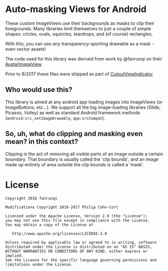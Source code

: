 Auto-masking Views for Android
==============================

These custom ImageViews use their backgrounds as masks to clip their
foregrounds. Many libraries limit themselves to just a couple of simple
shapes: circles, ovals, squircles, teardrops, and (of course) rectangles.

With this, you can use _any_ transparency-sporting drawable as a mask -
even vector assets!

The code used for this library was derived from work by @fanrunqi on
their [AvatarImageView][0].

Prior to 9/2017 these files were shipped as part of [CutoutViewIndicator][1]

Who would use this?
-------------------
This library is aimed at any android app loading images into
ImageViews (or ImageButtons, etc...). We support all the big image-loading
libraries (Glide, Picasso, Volley) as well as standard Android framework
methods (`android:src`, `setImageDrawable`, `app:srcCompat`).

So, uh, what do clipping and masking even mean? in this context?
----------------------------------------------------------------
Clipping is the act of removing all visible parts of an image outside a
certain boundary. That boundary is usually called the 'clip bounds', and
an image made up entirely of area outside the clip bounds is called a 'mask'.

# License
```
Copyright 2016 fanrunqi

Modifications Copyright 2016-2017 Philip Cohn-Cort

Licensed under the Apache License, Version 2.0 (the "License");
you may not use this file except in compliance with the License.
You may obtain a copy of the License at

   http://www.apache.org/licenses/LICENSE-2.0

Unless required by applicable law or agreed to in writing, software
distributed under the License is distributed on an "AS IS" BASIS,
WITHOUT WARRANTIES OR CONDITIONS OF ANY KIND, either express or implied.
See the License for the specific language governing permissions and
limitations under the License.
```

 [0]: https://github.com/fanrunqi/AvatarImageView
 [1]: https://github.com/fuzz-productions/CutoutViewIndicator
